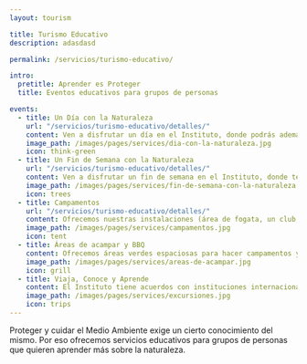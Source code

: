 ```yaml
---
layout: tourism

title: Turismo Educativo
description: adasdasd

permalink: /servicios/turismo-educativo/

intro:
  pretitle: Aprender es Proteger
  title: Eventos educativos para grupos de personas

events:
  - title: Un Día con la Naturaleza
    url: "/servicios/turismo-educativo/detalles/"
    content: Ven a disfrutar un día en el Instituto, donde podrás además de conocer nuestras bellezas naturales, aprender a como proteger y conservar el Medio Ambiente.  
    image_path: /images/pages/services/dia-con-la-naturaleza.jpg
    icon: think-green
  - title: Un Fin de Semana con la Naturaleza
    url: "/servicios/turismo-educativo/detalles/"
    content: Ven a disfrutar un fin de semana en el Instituto, donde tendrás más tiempo de apreciar las bellezas naturales del entorno y conocer más de nuestra esencia de proteger y cuidar el Medio Ambiente.
    image_path: /images/pages/services/fin-de-semana-con-la-naturaleza.jpg
    icon: trees
  - title: Campamentos
    url: "/servicios/turismo-educativo/detalles/"
    content: Ofrecemos nuestras instalaciones (área de fogata, un club, habitaciones, baños, bosques y más) para hacer tu campamento en un ambiente sano, limpio y con un aire puro.
    image_path: /images/pages/services/campamentos.jpg
    icon: tent
  - title: Áreas de acampar y BBQ
    content: Ofrecemos áreas verdes espaciosas para hacer campamentos y barbacoas. Por favor trae tu casa de campaña, equipo y una fuente de luz. El costo para cada persona es 100$ y incluye el uso de baños, área de fogata, balneario en el río Jimenoa y el area de barbecoa.
    image_path: /images/pages/services/areas-de-acampar.jpg 
    icon: grill
  - title: Viaja, Conoce y Aprende
    content: El Instituto tiene acuerdos con instituciones internacionales interesados en tener una experiencia cultural donde sus estudiantes viajan, conocen y trabajan en nuestros proyectos.
    image_path: /images/pages/services/excursiones.jpg
    icon: trips
---
```


Proteger y cuidar el Medio Ambiente exige un cierto conocimiento del mismo. Por eso ofrecemos servicios educativos para grupos de personas que quieren aprender más sobre la naturaleza.